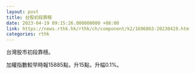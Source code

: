 ```yaml
---
layout: post
title: 台股初段靠穩
date: 2023-04-19 09:15:26.000000000 +08:00
link: https://news.rthk.hk/rthk/ch/component/k2/1696863-20230419.htm
categories: rthk
---
```


台灣股市初段靠穩。

加權指數較早時報15885點，升15點，升幅0.1%。
